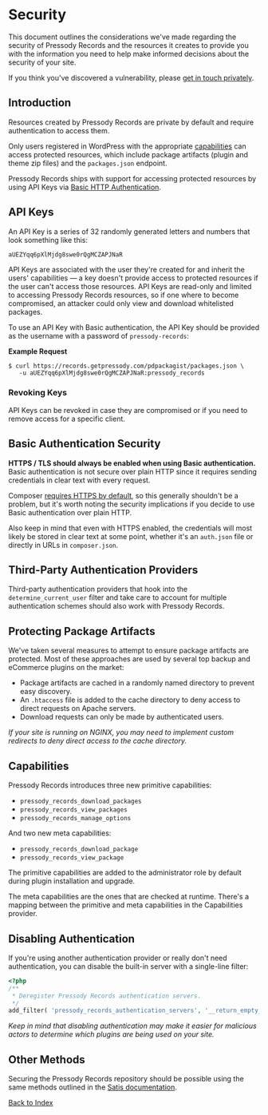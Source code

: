 # Security

This document outlines the considerations we've made regarding the security of Pressody Records and the resources it creates to provide you with the information you need to help make informed decisions about the security of your site.

If you think you've discovered a vulnerability, please [get in touch privately](https://getpressody.com/contact/).

## Introduction

Resources created by Pressody Records are private by default and require authentication to access them.

Only users registered in WordPress with the appropriate [capabilities](#capabilities) can access protected resources, which include package artifacts (plugin and theme zip files) and the `packages.json` endpoint.

Pressody Records ships with support for accessing protected resources by using API Keys via [Basic HTTP Authentication](https://tools.ietf.org/html/rfc2617).

## API Keys

An API Key is a series of 32 randomly generated letters and numbers that look something like this:

```
aUEZYqq6pXlMjdg8swe0rQgMCZAPJNaR
```

API Keys are associated with the user they're created for and inherit the users' capabilities &mdash; a key doesn't provide access to protected resources if the user can't access those resources. API Keys are read-only and limited to accessing Pressody Records resources, so if one where to become compromised, an attacker could only view and download whitelisted packages.

To use an API Key with Basic authentication, the API Key should be provided as the username with a password of `pressody-records`:

__Example Request__

```shell
$ curl https://records.getpressody.com/pdpackagist/packages.json \
   -u aUEZYqq6pXlMjdg8swe0rQgMCZAPJNaR:pressody_records
```

### Revoking Keys

API Keys can be revoked in case they are compromised or if you need to remove access for a specific client.

## Basic Authentication Security

__HTTPS / TLS should always be enabled when using Basic authentication.__ Basic authentication is not secure over plain HTTP since it requires sending credentials in clear text with every request.

Composer [requires HTTPS by default](https://getcomposer.org/doc/06-config.md#secure-http), so this generally shouldn't be a problem, but it's worth noting the security implications if you decide to use Basic authentication over plain HTTP.

Also keep in mind that even with HTTPS enabled, the credentials will most likely be stored in clear text at some point, whether it's an `auth.json` file or directly in URLs in `composer.json`.

## Third-Party Authentication Providers

Third-party authentication providers that hook into the `determine_current_user` filter and take care to account for multiple authentication schemes should also work with Pressody Records.

## Protecting Package Artifacts

We've taken several measures to attempt to ensure package artifacts are protected. Most of these approaches are used by several top backup and eCommerce plugins on the market:

* Package artifacts are cached in a randomly named directory to prevent easy discovery.
* An `.htaccess` file is added to the cache directory to deny access to direct requests on Apache servers.
* Download requests can only be made by authenticated users.

_If your site is running on NGINX, you may need to implement custom redirects to deny direct access to the cache directory._

## Capabilities

Pressody Records introduces three new primitive capabilities:

- `pressody_records_download_packages`
- `pressody_records_view_packages`
- `pressody_records_manage_options`

And two new meta capabilities:

- `pressody_records_download_package`
- `pressody_records_view_package`

The primitive capabilities are added to the administrator role by default during plugin installation and upgrade.

The meta capabilities are the ones that are checked at runtime. There's a mapping between the primitive and meta capabilities in the Capabilities provider.

## Disabling Authentication

If you're using another authentication provider or really don't need authentication, you can disable the built-in server with a single-line filter:

```php
<?php
/**
 * Deregister Pressody Records authentication servers.
 */
add_filter( 'pressody_records_authentication_servers', '__return_empty_array' );
```

_Keep in mind that disabling authentication may make it easier for malicious actors to determine which plugins are being used on your site._

## Other Methods

Securing the Pressody Records repository should be possible using the same methods outlined in the [Satis documentation](https://getcomposer.org/doc/articles/handling-private-packages-with-satis.md#security).

[Back to Index](index.md)
 
